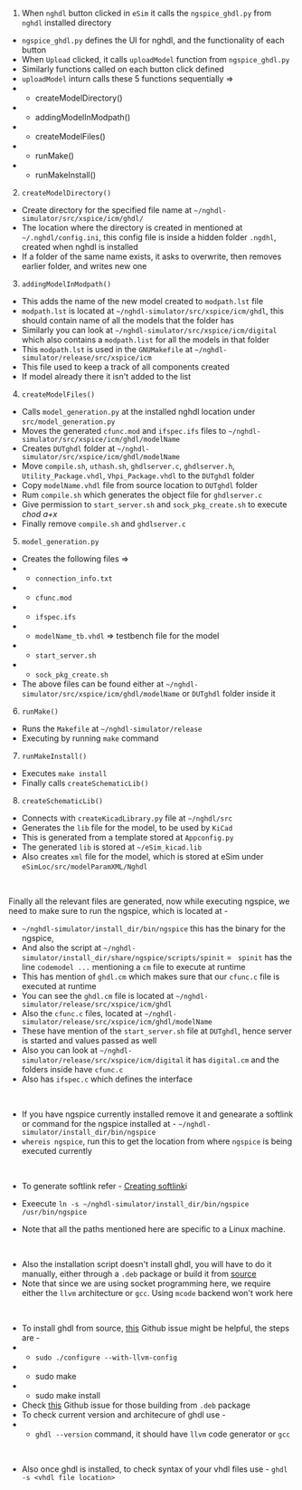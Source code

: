 1.  When `nghdl` button clicked in `eSim` it calls the `ngspice_ghdl.py` from `nghdl` installed directory
- `ngspice_ghdl.py` defines the UI for nghdl, and the functionality of each button
- When `Upload` clicked, it calls `uploadModel` function from `ngspice_ghdl.py`
- Similarly functions called on each button click defined
- `uploadModel` inturn calls these 5 functions sequentially =>
- - createModelDirectory()
- - addingModelInModpath()
- - createModelFiles()
- - runMake()
- - runMakeInstall()

2. `createModelDirectory()`
- Create directory for the specified file name at `~/nghdl-simulator/src/xspice/icm/ghdl/`
- The location where the directory is created in mentioned at `~/.nghdl/config.ini`, this config file is inside a hidden folder `.ngdhl`, created when nghdl is installed
- If a folder of the same name exists, it asks to overwrite, then removes earlier folder, and writes new one

3. `addingModelInModpath()`
- This adds the name of the new model created to `modpath.lst` file
- `modpath.lst` is located at `~/nghdl-simulator/src/xspice/icm/ghdl`, this should contain name of all the models that the folder has
- Similarly you can look at `~/nghdl-simulator/src/xspice/icm/digital` which also contains a `modpath.list` for all the models in that folder
- This `modpath.lst` is used in the `GNUMakefile` at `~/nghdl-simulator/release/src/xspice/icm`
- This file used to keep a track of all components created
- If model already there it isn't added to the list

4. `createModelFiles()`
- Calls `model_generation.py` at the installed nghdl location under `src/model_generation.py`
- Moves the generated `cfunc.mod` and `ifspec.ifs` files to `~/nghdl-simulator/src/xspice/icm/ghdl/modelName`
- Creates  `DUTghdl` folder at `~/nghdl-simulator/src/xspice/icm/ghdl/modelName`
- Move `compile.sh`, `uthash.sh`, `ghdlserver.c`, `ghdlserver.h`, `Utility_Package.vhdl`, `Vhpi_Package.vhdl` to the `DUTghdl` folder
- Copy `modelName.vhdl` file from source location to `DUTghdl` folder
- Rum `compile.sh` which generates the object file for `ghdlserver.c`
- Give permission to `start_server.sh` and `sock_pkg_create.sh` to execute _chod a+x_
- Finally remove `compile.sh` and `ghdlserver.c`

5. `model_generation.py`
- Creates the following files =>
- - `connection_info.txt`
- - `cfunc.mod`
- - `ifspec.ifs`
- - `modelName_tb.vhdl` => testbench file for the model
- - `start_server.sh`
- - `sock_pkg_create.sh`
- The above files can be found either at `~/nghdl-simulator/src/xspice/icm/ghdl/modelName` or `DUTghdl` folder inside it

6. `runMake()`
- Runs the `Makefile` at `~/nghdl-simulator/release`
- Executing by running `make` command

7. `runMakeInstall()`
- Executes `make install`
- Finally calls `createSchematicLib()`

8. `createSchematicLib()`
- Connects with `createKicadLibrary.py` file at `~/nghdl/src` 
- Generates the `lib` file for the model, to be used by `KiCad`
- This is generated from a template stored at  `Appconfig.py`
- The generated `lib` is stored at `~/eSim_kicad.lib`
- Also creates `xml` file for the model, which is stored at eSim under `eSimLoc/src/modelParamXML/Nghdl`

<br/>

Finally all the relevant files are generated, now while executing ngspice, we need to make sure to run the ngspice, which is located at -
- `~/nghdl-simulator/install_dir/bin/ngspice` this has the binary for the ngspice,
- And also the script at `~/nghdl-simulator/install_dir/share/ngspice/scripts/spinit`
= ` spinit` has the line `codemodel ...` mentioning a `cm` file to execute at runtime
- This has mention of `ghdl.cm` which makes sure that our `cfunc.c` file is executed at runtime
- You can see the `ghdl.cm` file is located at `~/nghdl-simulator/release/src/xspice/icm/ghdl`
- Also the `cfunc.c` files, located at `~/nghdl-simulator/release/src/xspice/icm/ghdl/modelName`
- These have mention of the `start_server.sh` file at `DUTghdl`, hence server is started and values passed as well
- Also you can look at `~/nghdl-simulator/release/src/xspice/icm/digital` it has `digital.cm` and the folders inside have `cfunc.c`
- Also has `ifspec.c` which defines the interface

<br/>

- If you have ngspice currently installed remove it and genearate a softlink or command for the ngspice installed at -
`~/nghdl-simulator/install_dir/bin/ngspice`
- `whereis ngspice`, run this to get the location from where `ngspice` is being executed currently
<br/>

- To generate softlink refer - [Creating softlink](https://askubuntu.com/questions/56339/how-to-create-a-soft-or-symbolic-link)i
- Exeecute `ln -s ~/nghdl-simulator/install_dir/bin/ngspice /usr/bin/ngspice`

- Note that all the paths mentioned here are specific to a Linux machine.

<br/>

- Also the installation script doesn't install ghdl, you will have to do it manually, either through a `.deb` package or build it from [source](https://github.com/ghdl/ghdl)
- Note that since we are using socket programming here, we require either the `llvm` architecture or `gcc`. Using `mcode` backend won't work here

<br/>

- To install ghdl from source, [this](https://github.com/ghdl/ghdl/issues/550) Github issue might be helpful, the steps are -
- - `sudo ./configure --with-llvm-config`
- - sudo make
- - sudo make install
- Check [this](https://github.com/ghdl/ghdl/issues/166) Github issue for those building from `.deb` package
- To check current version and architecure of ghdl use -
- - `ghdl --version` command, it should have `llvm` code generator or `gcc`
<br/>

- Also once ghdl is installed, to check syntax of your vhdl files use -
`ghdl -s <vhdl file location>`	
